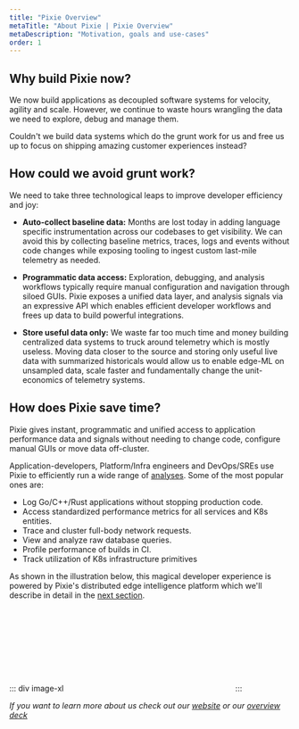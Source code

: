 ```yaml
---
title: "Pixie Overview"
metaTitle: "About Pixie | Pixie Overview"
metaDescription: "Motivation, goals and use-cases"
order: 1
---
```


## Why build Pixie now?

We now build applications as decoupled software systems for velocity, agility and scale. However, we continue to waste hours wrangling the data we need to explore, debug and manage them.

Couldn't we build data systems which do the grunt work for us and free us up to focus on shipping amazing customer experiences instead?

## How could we avoid grunt work?

We need to take three technological leaps to improve developer efficiency and joy:

- **Auto-collect baseline data:** Months are lost today in adding language specific instrumentation across our codebases to get visibility. We can avoid this by collecting baseline metrics, traces, logs and events without code changes while exposing tooling to ingest custom last-mile telemetry as needed.

- **Programmatic data access:** Exploration, debugging, and analysis workflows typically require manual configuration and navigation through siloed GUIs. Pixie exposes a unified data layer, and analysis signals via an expressive API which enables efficient developer workflows and frees up data to build powerful integrations.

- **Store useful data only:** We waste far too much time and money building centralized data systems to truck around telemetry which is mostly useless. Moving data closer to the source and storing only useful live data with summarized historicals would allow us to enable edge-ML on unsampled data, scale faster and fundamentally change the unit-economics of telemetry systems.

## How does Pixie save time?

Pixie gives instant, programmatic and unified access to application performance data and signals without needing to change code, configure manual GUIs or move data off-cluster.

Application-developers, Platform/Infra engineers and DevOps/SREs use Pixie to efficiently run a wide range of [analyses](/using-pixie/). Some of the most popular ones are:

- Log Go/C++/Rust applications without stopping production code.
- Access standardized performance metrics for all services and K8s entities.
- Trace and cluster full-body network requests.
- View and analyze raw database queries.
- Profile performance of builds in CI.
- Track utilization of K8s infrastructure primitives

As shown in the illustration below, this magical developer experience is powered by Pixie's distributed edge intelligence platform which we'll describe in detail in the [next section](/about-pixie/how-pixie-works/).

::: div image-xl
<svg title='Pixie Platform' src='pixie-overview.png' />
:::

_If you want to learn more about us check out our [website](https://pixielabs.ai/) or our [overview deck](https://docsend.com/view/kj38d76)_
